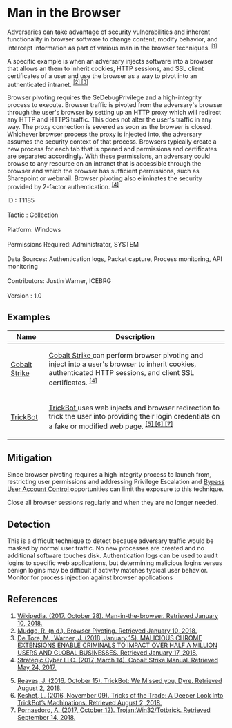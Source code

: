<div class="container-fluid">
 <h1>
  Man in the Browser
 </h1>
 <div class="row">
  <div class="col-md-8 description-body">
   <p>
    Adversaries can take advantage of security vulnerabilities and inherent functionality in browser software to change content, modify behavior, and intercept information as part of various man in the browser techniques.
    <span class="scite-citeref-number" data-reference="Wikipedia Man in the Browser" id="scite-ref-1-a">
     <sup>
      <a aria-describedby="qtip-0" data-hasqtip="0" href="https://en.wikipedia.org/wiki/Man-in-the-browser" target="_blank">
       [1]
      </a>
     </sup>
    </span>
   </p>
   <p>
    A specific example is when an adversary injects software into a browser that allows an them to inherit cookies, HTTP sessions, and SSL client certificates of a user and use the browser as a way to pivot into an authenticated intranet.
    <span class="scite-citeref-number" data-reference="Cobalt Strike Browser Pivot" id="scite-ref-2-a">
     <sup>
      <a aria-describedby="qtip-1" data-hasqtip="1" href="https://www.cobaltstrike.com/help-browser-pivoting" target="_blank">
       [2]
      </a>
     </sup>
    </span>
    <span class="scite-citeref-number" data-reference="ICEBRG Chrome Extensions" id="scite-ref-3-a">
     <sup>
      <a aria-describedby="qtip-2" data-hasqtip="2" href="https://www.icebrg.io/blog/malicious-chrome-extensions-enable-criminals-to-impact-over-half-a-million-users-and-global-businesses" target="_blank">
       [3]
      </a>
     </sup>
    </span>
   </p>
   <p>
    Browser pivoting requires the SeDebugPrivilege and a high-integrity process to execute. Browser traffic is pivoted from the adversary's browser through the user's browser by setting up an HTTP proxy which will redirect any HTTP and HTTPS traffic. This does not alter the user's traffic in any way. The proxy connection is severed as soon as the browser is closed. Whichever browser process the proxy is injected into, the adversary assumes the security context of that process. Browsers typically create a new process for each tab that is opened and permissions and certificates are separated accordingly. With these permissions, an adversary could browse to any resource on an intranet that is accessible through the browser and which the browser has sufficient permissions, such as Sharepoint or webmail. Browser pivoting also eliminates the security provided by 2-factor authentication.
    <span class="scite-citeref-number" data-reference="cobaltstrike manual" id="scite-ref-4-a">
     <sup>
      <a aria-describedby="qtip-3" data-hasqtip="3" href="https://cobaltstrike.com/downloads/csmanual38.pdf" target="_blank">
       [4]
      </a>
     </sup>
    </span>
   </p>
  </div>
  <div class="col-md-4">
   <div class="card">
    <div class="card-body">
     <div class="card-data">
      <span class="h5 card-title">
       ID
      </span>
      : T1185
      <br/>
      <br/>
     </div>
     <div class="card-data">
      <span class="h5 card-title">
      </span>
     </div>
     <div class="card-data">
      <span class="h5 card-title">
       Tactic
      </span>
      : Collection
      <br/>
      <br/>
     </div>
     <div class="card-data">
      <span class="h5 card-title">
       Platform:
      </span>
      Windows
      <br/>
      <br/>
     </div>
     <div class="card-data">
      <span class="h5 card-title">
       Permissions Required:
      </span>
      Administrator, SYSTEM
      <br/>
      <br/>
     </div>
     <div class="card-data">
      <span class="h5 card-title">
      </span>
     </div>
     <div class="card-data">
      <span class="h5 card-title">
       Data Sources:
      </span>
      Authentication logs, Packet capture, Process monitoring, API monitoring
      <br/>
      <br/>
     </div>
     <div class="card-data">
      <span class="h5 card-title">
      </span>
     </div>
     <div class="card-data">
      <span class="h5 card-title">
      </span>
     </div>
     <div class="card-data">
      <span class="h5 card-title">
      </span>
     </div>
     <div class="card-data">
      <span class="h5 card-title">
      </span>
     </div>
     <div class="card-data">
      <span class="h5 card-title">
      </span>
     </div>
     <div class="card-data">
      <span class="h5 card-title">
       Contributors:
      </span>
      Justin Warner, ICEBRG
      <br/>
      <br/>
     </div>
     <div class="card-data">
      <span class="h5 card-title">
       Version
      </span>
      : 1.0
     </div>
    </div>
   </div>
  </div>
 </div>
 <h2 class="pt-3" id="examples">
  Examples
 </h2>
 <table class="table table-bordered table-light mt-2">
  <thead>
   <tr>
    <th scope="col">
     Name
    </th>
    <th scope="col">
     Description
    </th>
   </tr>
  </thead>
  <tbody class="bg-white">
   <tr>
    <td>
     <a href="https://attack.mitre.org/software/S0154">
      Cobalt Strike
     </a>
    </td>
    <td>
     <p>
      <a href="https://attack.mitre.org/software/S0154">
       Cobalt Strike
      </a>
      can perform browser pivoting and inject into a user's browser to inherit cookies, authenticated HTTP sessions, and client SSL certificates.
      <span class="scite-citeref-number" data-reference="cobaltstrike manual" id="scite-ref-4-a" onclick="scrollToRef('scite-4')">
       <sup>
        <a aria-describedby="qtip-3" data-hasqtip="3" href="https://cobaltstrike.com/downloads/csmanual38.pdf" target="_blank">
         [4]
        </a>
       </sup>
      </span>
     </p>
    </td>
   </tr>
   <tr>
    <td>
     <a href="https://attack.mitre.org/software/S0266">
      TrickBot
     </a>
    </td>
    <td>
     <p>
      <a href="https://attack.mitre.org/software/S0266">
       TrickBot
      </a>
      uses web injects and browser redirection to trick the user into providing their login credentials on a fake or modified web page.
      <span class="scite-citeref-number" data-reference="Fidelis TrickBot Oct 2016" id="scite-ref-5-a" onclick="scrollToRef('scite-5')">
       <sup>
        <a aria-describedby="qtip-4" data-hasqtip="4" href="https://www.fidelissecurity.com/threatgeek/2016/10/trickbot-we-missed-you-dyre" target="_blank">
         [5]
        </a>
       </sup>
      </span>
      <span class="scite-citeref-number" data-reference="IBM TrickBot Nov 2016" id="scite-ref-6-a" onclick="scrollToRef('scite-6')">
       <sup>
        <a aria-describedby="qtip-5" data-hasqtip="5" href="https://securityintelligence.com/tricks-of-the-trade-a-deeper-look-into-trickbots-machinations/" target="_blank">
         [6]
        </a>
       </sup>
      </span>
      <span class="scite-citeref-number" data-reference="Microsoft Totbrick Oct 2017" id="scite-ref-7-a" onclick="scrollToRef('scite-7')">
       <sup>
        <a aria-describedby="qtip-6" data-hasqtip="6" href="https://www.microsoft.com/en-us/wdsi/threats/malware-encyclopedia-description?Name=Trojan:Win32/Totbrick" target="_blank">
         [7]
        </a>
       </sup>
      </span>
     </p>
    </td>
   </tr>
  </tbody>
 </table>
 <h2 class="pt-3" id="mitigation">
  Mitigation
 </h2>
 <p>
  Since browser pivoting requires a high integrity process to launch from, restricting user permissions and addressing Privilege Escalation and
  <a href="https://attack.mitre.org/techniques/T1088">
   Bypass User Account Control
  </a>
  opportunities can limit the exposure to this technique.
 </p>
 <p>
  Close all browser sessions regularly and when they are no longer needed.
 </p>
 <h2 class="pt-3" id="detection">
  Detection
 </h2>
 <p>
  This is a difficult technique to detect because adversary traffic would be masked by normal user traffic. No new processes are created and no additional software touches disk. Authentication logs can be used to audit logins to specific web applications, but determining malicious logins versus benign logins may be difficult if activity matches typical user behavior. Monitor for process injection against browser applications
 </p>
 <h2 class="pt-3" id="references">
  References
 </h2>
 <div class="row">
  <div class="col">
   <ol>
    <li>
     <span class="scite-citation" id="scite-1">
      <span class="scite-citation-text">
       <a class="external text" href="https://en.wikipedia.org/wiki/Man-in-the-browser" name="scite-1" rel="nofollow" target="_blank">
        Wikipedia. (2017, October 28). Man-in-the-browser. Retrieved January 10, 2018.
       </a>
      </span>
     </span>
    </li>
    <li>
     <span class="scite-citation" id="scite-2">
      <span class="scite-citation-text">
       <a class="external text" href="https://www.cobaltstrike.com/help-browser-pivoting" name="scite-2" rel="nofollow" target="_blank">
        Mudge, R. (n.d.). Browser Pivoting. Retrieved January 10, 2018.
       </a>
      </span>
     </span>
    </li>
    <li>
     <span class="scite-citation" id="scite-3">
      <span class="scite-citation-text">
       <a class="external text" href="https://www.icebrg.io/blog/malicious-chrome-extensions-enable-criminals-to-impact-over-half-a-million-users-and-global-businesses" name="scite-3" rel="nofollow" target="_blank">
        De Tore, M., Warner, J. (2018, January 15). MALICIOUS CHROME EXTENSIONS ENABLE CRIMINALS TO IMPACT OVER HALF A MILLION USERS AND GLOBAL BUSINESSES. Retrieved January 17, 2018.
       </a>
      </span>
     </span>
    </li>
    <li>
     <span class="scite-citation" id="scite-4">
      <span class="scite-citation-text">
       <a class="external text" href="https://cobaltstrike.com/downloads/csmanual38.pdf" name="scite-4" rel="nofollow" target="_blank">
        Strategic Cyber LLC. (2017, March 14). Cobalt Strike Manual. Retrieved May 24, 2017.
       </a>
      </span>
     </span>
    </li>
   </ol>
  </div>
  <div class="col">
   <ol start="5.5">
    <li>
     <span class="scite-citation" id="scite-5">
      <span class="scite-citation-text">
       <a class="external text" href="https://www.fidelissecurity.com/threatgeek/2016/10/trickbot-we-missed-you-dyre" name="scite-5" rel="nofollow" target="_blank">
        Reaves, J. (2016, October 15). TrickBot: We Missed you, Dyre. Retrieved August 2, 2018.
       </a>
      </span>
     </span>
    </li>
    <li>
     <span class="scite-citation" id="scite-6">
      <span class="scite-citation-text">
       <a class="external text" href="https://securityintelligence.com/tricks-of-the-trade-a-deeper-look-into-trickbots-machinations/" name="scite-6" rel="nofollow" target="_blank">
        Keshet, L. (2016, November 09). Tricks of the Trade: A Deeper Look Into TrickBot’s Machinations. Retrieved August 2, 2018.
       </a>
      </span>
     </span>
    </li>
    <li>
     <span class="scite-citation" id="scite-7">
      <span class="scite-citation-text">
       <a class="external text" href="https://www.microsoft.com/en-us/wdsi/threats/malware-encyclopedia-description?Name=Trojan:Win32/Totbrick" name="scite-7" rel="nofollow" target="_blank">
        Pornasdoro, A. (2017, October 12). Trojan:Win32/Totbrick. Retrieved September 14, 2018.
       </a>
      </span>
     </span>
    </li>
   </ol>
  </div>
 </div>
</div>
